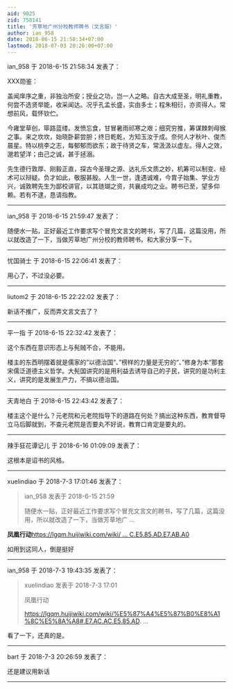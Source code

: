 ```yaml
---
aid: 9025
zid: 758141
title: '芳草地广州分校教师聘书（文言版）'
author: ian_958
date: 2018-06-15 21:58:34+07:00
lastmod: 2018-07-03 20:26:00+07:00
---
```


ian_958 于 2018-6-15 21:58:34 发表了：

XXX勋鉴：

盖闻庠序之重，非独治所安；授业之功，岂一人之略。自古大成至圣，明礼重教，何尝不选贤举能，收采闻达。况乎孔孟长盛，实由多士；程朱相衍，亦资得人。常想前风，载怀钦伫。

今雍堂草创，筚路蓝缕。发愤忘食，甘冒暑雨祁寒之艰；细究穷推，筹谋棘刺母猴之事。来之坎坎，始晓卧薪尝胆；终日乾乾，方知玉汝于成。奈何人才秋叶、俊杰晨星。特以桃李之志，每郁郁而欲东；故于待贤之车，常汲汲以虚左。得人之效，邈若望洋；由己之诚，甚于拯溺。

先生德行敦厚、刚毅正直，探古今圣理之源、达礼乐文质之妙，机筹可以制变、经术可以辩疑。负才如此，敬服甚殷。人生一世，逢遇诚难，今胄子始集、学业方兴，诚敦聘先生为鄙校讲官，以其琏瑚之资，共襄成均之业。聘书已至，望多仰赖。若有不逮，恳请指教。

---------

ian_958 于 2018-6-15 21:59:47 发表了：

随便水一贴，正好最近工作要求写个冒充文言文的聘书，写了几篇，这篇没用，所以就改造了一下，当做芳草地广州分校的教师聘书。和大家分享一下。

---------

忧国骑士 于 2018-6-15 22:06:41 发表了：

用心了，不过没必要。

---------

liutom2 于 2018-6-15 22:22:02 发表了：

新话不推广，反而弄文言文去了？

---------

平一指 于 2018-6-15 22:32:42 发表了：

这个东西在意识形态上与髡贼不合，不能用。

楼主的东西明摆着就是儒家的”以德治国“、”榜样的力量是无穷的“、”修身为本“那套宋儒泛道德主义哲学。大髡国讲究的是用利益去诱导自己的子民，讲究的是功利主义，讲究的是发展生产力，不搞以德治国。

---------

天青地白 于 2018-6-15 22:43:42 发表了：

楼主这个是什么？元老院和元老院指导下的道路在何处？搞出这种东西，教育督导立马后脚就到，不查元老院是否要丸不好说，教育口肯定是要丸的。

---------

辣手狂花谭记儿 于 2018-6-16 01:09:09 发表了：

这根本是诏书的风格。

---------

xuelindiao 于 2018-7-3 17:01:46 发表了：

> ian\_958 发表于 2018-6-15 21:59
> 
> 随便水一贴，正好最近工作要求写个冒充文言文的聘书，写了几篇，这篇没用，所以就改造了一下，当做芳草地广 ...



**凤凰行动**[https://lgqm.huijiwiki.com/wiki/ ... C.E5.85.AD.E7.AB.A0](https://lgqm.huijiwiki.com/wiki/%E5%87%A4%E5%87%B0%E8%A1%8C%E5%8A%A8#.E7.AC.AC.E5.85.AD.E7.AB.A0)

如用到这同人，倒是挺好

---------

ian_958 于 2018-7-3 19:43:35 发表了：

> xuelindiao 发表于 2018-7-3 17:01
> 
> 凤凰行动
> 
> https://lgqm.huijiwiki.com/wiki/%E5%87%A4%E5%87%B0%E8%A1%8C%E5%8A%A8#.E7.AC.AC.E5.85.AD. ...



看了一下，还真的是。

---------

bart 于 2018-7-3 20:26:59 发表了：

还是建议用新话

---------

